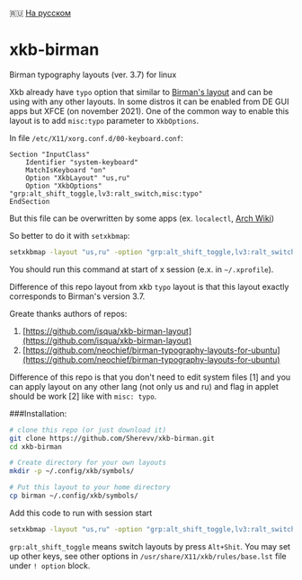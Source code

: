 🇷🇺 [На русском](README.ru.md)

# xkb-birman
Birman typography layouts (ver. 3.7) for linux

Xkb already have `typo` option that similar to [Birman's layout](https://ilyabirman.ru/projects/typography-layout/)
and can be using with any other layouts. 
In some distros it can be enabled from DE GUI apps but XFCE (on november 2021).
One of the common way to enable this layout is to add `misc:typo`
parameter  to `XkbOptions`.

In file `/etc/X11/xorg.conf.d/00-keyboard.conf`:

```
Section "InputClass"
	Identifier "system-keyboard"
	MatchIsKeyboard "on"
	Option "XkbLayout" "us,ru"
	Option "XkbOptions" "grp:alt_shift_toggle,lv3:ralt_switch,misc:typo"
EndSection
```

But this file can be overwritten by some apps 
(ex. `localectl`, [Arch Wiki](https://wiki.archlinux.org/title/Xorg/Keyboard_configuration#Using_X_configuration_files))

So better to do it with `setxkbmap`:

```bash
setxkbmap -layout "us,ru" -option "grp:alt_shift_toggle,lv3:ralt_switch,misc:typo"
```

You should run  this command at start of x session (e.x. in `~/.xprofile`).

Difference of this repo layout from xkb `typo` layout is that this layout exactly corresponds to Birman's version 3.7.

Greate thanks authors of repos:

1. [https://github.com/isqua/xkb-birman-layout](https://github.com/isqua/xkb-birman-layout)
2. [https://github.com/neochief/birman-typography-layouts-for-ubuntu](https://github.com/neochief/birman-typography-layouts-for-ubuntu)

Difference of this repo is that you don't need to edit system files [1] 
and you can apply layout on any other lang (not only us and ru) 
and flag in applet should be work [2] like with `misc: typo`.


###Installation:

```bash
# clone this repo (or just download it)
git clone https://github.com/Sherevv/xkb-birman.git
cd xkb-birman

# Create directory for your own layouts
mkdir -p ~/.config/xkb/symbols/

# Put this layout to your home directory
cp birman ~/.config/xkb/symbols/
```

Add this code to run with session start

```bash
setxkbmap -layout "us,ru" -option "grp:alt_shift_toggle,lv3:ralt_switch,misc:birman" -print | xkbcomp -I${HOME}/.config/xkb - $DISPLAY
```


`grp:alt_shift_toggle` means switch layouts by press `Alt+Shit`. You may set up other keys,
see other options in `/usr/share/X11/xkb/rules/base.lst` file under `! option` block.

